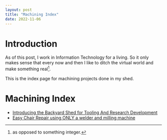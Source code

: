 ```yaml
---
layout: post
title: "Machining Index"
date: 2022-11-06
---
```

# Introduction

As of this post, I work in Information Technology for a living. So it only makes sense that every now and then I like to ditch the virtual world and make something real[^1].

This is the index page for machining projects done in my shed. 

# Machining Index
* [Introducing the Backyard Shed for Tooling And Research Development](/blog/2022/11/06/machining-introducing-my-shed)
* [Easy Chair Repair using ONLY a welder and milling machine](/blog/2022/11/18/machining-easy-chair-repair)

[^1]: as opposed to something integer.
